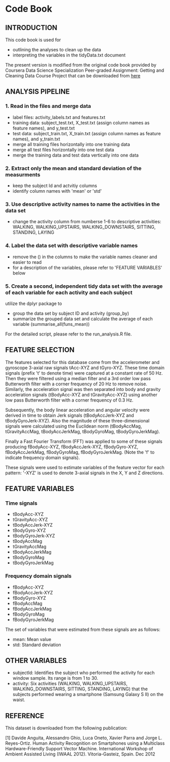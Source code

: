 Code Book
================

INTRODUCTION
------------

This code book is used for

-   outlining the analyses to clean up the data
-   interpreting the variables in the tidyData.txt document

The present version is modified from the original code book provided by Coursera Data Science Specialization Peer-graded Assignment: Getting and Cleaning Data Course Project that can be downloaded from [here](https://d396qusza40orc.cloudfront.net/getdata%2Fprojectfiles%2FUCI%20HAR%20Dataset.zip)

ANALYSIS PIPELINE
-----------------

### 1. Read in the files and merge data

-   label files: activity\_labels.txt and features.txt
-   training data: subject\_test.txt, X\_test.txt (assign column names as feature names), and y\_test.txt
-   test data: subject\_train.txt, X\_train.txt (assign column names as feature names), and y\_train.txt
-   merge all training files horizontally into one training data
-   merge all test files horizontally into one test data
-   merge the training data and test data vertically into one data

### 2. Extract only the mean and standard deviation of the measurments

-   keep the subject Id and actvitiy columns
-   identify column names with 'mean' or 'std'

### 3. Use descriptive activity names to name the activities in the data set

-   change the activity column from numberse 1-6 to descriptive activities: WALKING, WALKING\_UPSTAIRS, WALKING\_DOWNSTAIRS, SITTING, STANDING, LAYING

### 4. Label the data set with descriptive variable names

-   remove the () in the columns to make the variable names cleaner and easier to read
-   for a description of the variables, please refer to 'FEATURE VARIABLES' below

### 5. Create a second, independent tidy data set with the average of each variable for each activity and each subject

utilize the dplyr package to

-   group the data set by subject ID and activity (group\_by)
-   summarize the grouped data set and calculate the average of each variable (summarise\_all(funs\_mean))

For the detailed script, please refer to the run\_analysis.R file.

FEATURE SELECTION
-----------------

The features selected for this database come from the accelerometer and gyroscope 3-axial raw signals tAcc-XYZ and tGyro-XYZ. These time domain signals (prefix 't' to denote time) were captured at a constant rate of 50 Hz. Then they were filtered using a median filter and a 3rd order low pass Butterworth filter with a corner frequency of 20 Hz to remove noise. Similarly, the acceleration signal was then separated into body and gravity acceleration signals (tBodyAcc-XYZ and tGravityAcc-XYZ) using another low pass Butterworth filter with a corner frequency of 0.3 Hz.

Subsequently, the body linear acceleration and angular velocity were derived in time to obtain Jerk signals (tBodyAccJerk-XYZ and tBodyGyroJerk-XYZ). Also the magnitude of these three-dimensional signals were calculated using the Euclidean norm (tBodyAccMag, tGravityAccMag, tBodyAccJerkMag, tBodyGyroMag, tBodyGyroJerkMag).

Finally a Fast Fourier Transform (FFT) was applied to some of these signals producing fBodyAcc-XYZ, fBodyAccJerk-XYZ, fBodyGyro-XYZ, fBodyAccJerkMag, fBodyGyroMag, fBodyGyroJerkMag. (Note the 'f' to indicate frequency domain signals).

These signals were used to estimate variables of the feature vector for each pattern:
'-XYZ' is used to denote 3-axial signals in the X, Y and Z directions.

FEATURE VARIABLES
-----------------

### Time signals

-   tBodyAcc-XYZ
-   tGravityAcc-XYZ
-   tBodyAccJerk-XYZ
-   tBodyGyro-XYZ
-   tBodyGyroJerk-XYZ
-   tBodyAccMag
-   tGravityAccMag
-   tBodyAccJerkMag
-   tBodyGyroMag
-   tBodyGyroJerkMag

### Frequency domain signals

-   fBodyAcc-XYZ
-   fBodyAccJerk-XYZ
-   fBodyGyro-XYZ
-   fBodyAccMag
-   fBodyAccJerkMag
-   fBodyGyroMag
-   fBodyGyroJerkMag

The set of variables that were estimated from these signals are as follows:

-   mean: Mean value
-   std: Standard deviation

OTHER VARIABLES
---------------

-   subjectId: Identifies the subject who performed the activity for each window sample. Its range is from 1 to 30.
-   activity: Six activities (WALKING, WALKING\_UPSTAIRS, WALKING\_DOWNSTAIRS, SITTING, STANDING, LAYING) that the subjects performed wearing a smartphone (Samsung Galaxy S II) on the waist.

REFERENCE
---------

This dataset is downloaded from the following publication:

\[1\] Davide Anguita, Alessandro Ghio, Luca Oneto, Xavier Parra and Jorge L. Reyes-Ortiz. Human Activity Recognition on Smartphones using a Multiclass Hardware-Friendly Support Vector Machine. International Workshop of Ambient Assisted Living (IWAAL 2012). Vitoria-Gasteiz, Spain. Dec 2012
